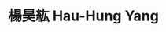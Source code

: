 ---
chinese_name: 楊昊紘
english_name: Hau-Hung Yang
title: 楊昊紘 Hau-Hung Yang
id: yanghauhung
collection: members
position: Part-time Research Assistant
type: part-time research assistant
department: 心理學系博士班一年級
# image_path: https://source.unsplash.com/collection/139386/600x600?a=.png
photo: pt_ra/bio-photo.jpg
# blurb: 123
---